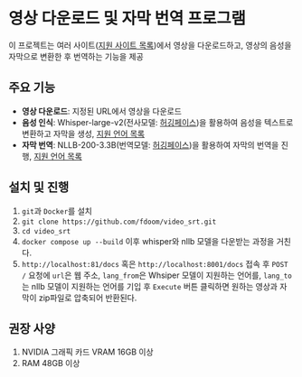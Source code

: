 # 영상 다운로드 및 자막 번역 프로그램

이 프로젝트는 여러 사이트([지원 사이트 목록](https://github.com/yt-dlp/yt-dlp/blob/master/supportedsites.md))에서 영상을 다운로드하고, 영상의 음성을 자막으로 변환한 후 번역하는 기능을 제공

## 주요 기능

- **영상 다운로드**: 지정된 URL에서 영상을 다운로드
- **음성 인식**: Whisper-large-v2(전사모델: [허깅페이스](https://huggingface.co/openai/whisper-large-v2))을 활용하여 음성을 텍스트로 변환하고 자막을 생성, [지원 언어 목록](https://github.com/openai/whisper/blob/main/whisper/tokenizer.py#L10)
- **자막 번역**: NLLB-200-3.3B(번역모델: [허깅페이스](https://huggingface.co/facebook/nllb-200-3.3B))을 활용하여 자막의 번역을 진행, [지원 언어 목록](https://scontent-gmp1-1.xx.fbcdn.net/v/t39.8562-6/292295068_402295381932691_8903854229220968087_n.pdf?ccb=1-7&_nc_sid=e280be&_nc_ohc=UvBRoLJCRZoQ7kNvgFZHTK2&_nc_zt=14&_nc_ht=scontent-gmp1-1.xx&_nc_gid=ATURscYil2lHJ0q3etjO5VB&oh=00_AYAcwu4SXzptlY3zImE45C4UbjKlXKGGR2STT6nH77Ss_g&oe=672F5453#page=13)

## 설치 및 진행
1. `git`과 `Docker`를 설치
2. `git clone https://github.com/fdoom/video_srt.git`
3. `cd video_srt`
4. `docker compose up --build` 이후 whisper와 nllb 모델을 다운받는 과정을 거친다.
5. `http://localhost:81/docs` 혹은 `http://localhost:8001/docs` 접속 후 `POST /` 요청에 `url`은 웹 주소, `lang_from`은 Whsiper 모델이 지원하는 언어를, `lang_to`는 nllb 모델이 지원하는 언어를 기입 후 `Execute` 버튼 클릭하면 원하는 영상과 자막이 zip파일로 압축되어 반환된다.

## 권장 사양
1. NVIDIA 그래픽 카드 VRAM 16GB 이상
2. RAM 48GB 이상
